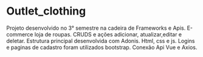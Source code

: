 # Outlet_clothing
Projeto desenvolvido no 3° semestre na cadeira de Frameworks e Apis.
E-commerce loja de roupas.
CRUDS e ações adicionar, atualizar,editar e deletar.
Estrutura principal desenvolvida com Adonis.
Html, css e js.
Logins e paginas de cadastro foram utilizados bootstrap.
Conexão Api Vue e Axios.
